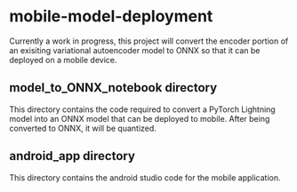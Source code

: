 # mobile-model-deployment

Currently a work in progress, this project will convert the encoder portion of an exisiting variational autoencoder model to ONNX so that it can be deployed on a mobile device.


## model_to_ONNX_notebook directory

This directory contains the code required to convert a PyTorch Lightning model into an ONNX model that can be deployed to mobile.
After being converted to ONNX, it will be quantized.


## android_app directory

This directory contains the android studio code for the mobile application.

